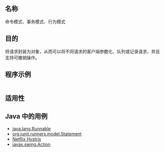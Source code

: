 ## 名称

命令模式、事务模式、行为模式

## 目的

将请求封装为对象，从而可以将不同请求的客户端参数化、队列或记录请求，并且支持可撤销操作。

## 程序示例

```java
```

## 适用性



## Java 中的用例

- [java.lang.Runnable](http://docs.oracle.com/javase/8/docs/api/java/lang/Runnable.html)
- [org.junit.runners.model.Statement](https://github.com/junit-team/junit4/blob/master/src/main/java/org/junit/runners/model/Statement.java)
- [Netflix Hystrix](https://github.com/Netflix/Hystrix/wiki)
- [javax.swing.Action](http://docs.oracle.com/javase/8/docs/api/javax/swing/Action.html)